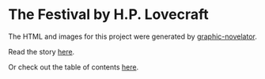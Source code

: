 # The Festival by H.P. Lovecraft


The HTML and images for this project were generated by [graphic-novelator](https://github.com/SpaceFozzy/graphic-novelator).

Read the story [here](https://spacefozzy.github.io/the-festival-illustrated/pages/1.html).

Or check out the table of contents [here](https://spacefozzy.github.io/the-festival-illustrated/).
